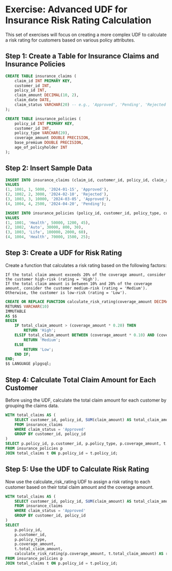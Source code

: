 # Exercise: Advanced UDF for Insurance Risk Rating Calculation

This set of exercises will focus on creating a more complex UDF to calculate a risk rating for customers based on various policy attributes.

## Step 1: Create a Table for Insurance Claims and Insurance Policies

```sql
CREATE TABLE insurance_claims (
    claim_id INT PRIMARY KEY,
    customer_id INT,
    policy_id INT,
    claim_amount DECIMAL(10, 2),
    claim_date DATE,
    claim_status VARCHAR(20) -- e.g., 'Approved', 'Pending', 'Rejected'
);
```

```sql
CREATE TABLE insurance_policies (
    policy_id INT PRIMARY KEY,
    customer_id INT,
    policy_type VARCHAR(20),
    coverage_amount DOUBLE PRECISION,
    base_premium DOUBLE PRECISION,
    age_of_policyholder INT
);
```

## Step 2: Insert Sample Data

```sql
INSERT INTO insurance_claims (claim_id, customer_id, policy_id, claim_amount, claim_date, claim_status)
VALUES
(1, 1001, 1, 5000, '2024-01-15', 'Approved'),
(2, 1002, 2, 3000, '2024-02-10', 'Rejected'),
(3, 1003, 3, 10000, '2024-03-05', 'Approved'),
(4, 1004, 4, 2500, '2024-04-20', 'Pending');
```

```sql
INSERT INTO insurance_policies (policy_id, customer_id, policy_type, coverage_amount, base_premium, age_of_policyholder)
VALUES
(1, 1001, 'Health', 50000, 1200, 45),
(2, 1002, 'Auto', 30000, 800, 30),
(3, 1003, 'Life', 100000, 2000, 60),
(4, 1004, 'Health', 70000, 1500, 25);
```

## Step 3: Create a UDF for Risk Rating

Create a function that calculates a risk rating based on the following factors:

```
If the total claim amount exceeds 20% of the coverage amount, consider the customer high-risk (rating = 'High').
If the total claim amount is between 10% and 20% of the coverage amount, consider the customer medium-risk (rating = 'Medium').
Otherwise, the customer is low-risk (rating = 'Low').
```

```sql
CREATE OR REPLACE FUNCTION calculate_risk_rating(coverage_amount DECIMAL(10, 2), total_claim_amount DECIMAL(10, 2))
RETURNS VARCHAR(10)
IMMUTABLE
AS $$
BEGIN
    IF total_claim_amount > (coverage_amount * 0.20) THEN
        RETURN 'High';
    ELSIF total_claim_amount BETWEEN (coverage_amount * 0.10) AND (coverage_amount * 0.20) THEN
        RETURN 'Medium';
    ELSE
        RETURN 'Low';
    END IF;
END;
$$ LANGUAGE plpgsql;
```

## Step 4: Calculate Total Claim Amount for Each Customer

Before using the UDF, calculate the total claim amount for each customer by grouping the claims data.

```sql
WITH total_claims AS (
    SELECT customer_id, policy_id, SUM(claim_amount) AS total_claim_amount
    FROM insurance_claims
    WHERE claim_status = 'Approved'
    GROUP BY customer_id, policy_id
)
SELECT p.policy_id, p.customer_id, p.policy_type, p.coverage_amount, t.total_claim_amount
FROM insurance_policies p
JOIN total_claims t ON p.policy_id = t.policy_id;
```

## Step 5: Use the UDF to Calculate Risk Rating

Now use the calculate_risk_rating UDF to assign a risk rating to each customer based on their total claim amount and the coverage amount.

```sql
WITH total_claims AS (
    SELECT customer_id, policy_id, SUM(claim_amount) AS total_claim_amount
    FROM insurance_claims
    WHERE claim_status = 'Approved'
    GROUP BY customer_id, policy_id
)
SELECT 
    p.policy_id, 
    p.customer_id, 
    p.policy_type, 
    p.coverage_amount, 
    t.total_claim_amount,
    calculate_risk_rating(p.coverage_amount, t.total_claim_amount) AS risk_rating
FROM insurance_policies p
JOIN total_claims t ON p.policy_id = t.policy_id;
```
